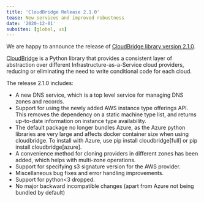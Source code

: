 ```yaml
---
title: 'CloudBridge Release 2.1.0'
tease: New services and improved robustness
date: '2020-12-01'
subsites: [global, us]
---
```


We are happy to announce the release of [CloudBridge library version 2.1.0](https://pypi.org/project/cloudbridge/).

[CloudBridge](http://cloudbridge.cloudve.org/en/latest/) is a Python library that provides a consistent layer of abstraction
over different Infrastructure-as-a-Service cloud providers,
reducing or eliminating the need to write conditional code for each cloud.

The release 2.1.0 includes:

- A new DNS service, which is a top level service for managing DNS zones and records.
- Support for using the newly added AWS instance type offerings API. This removes the dependency on a static machine type list, and returns up-to-date information on instance type availability.
- The default package no longer bundles Azure, as the Azure python libraries are very large and affects docker container size when using cloudbridge. To install with Azure, use pip install cloudbridge[full] or pip install cloudbridge[azure].
- A convenience method for cloning providers in different zones has been added, which helps with multi-zone operations.
- Support for specifying s3 signature version for the AWS provider.
- Miscellaneous bug fixes and error handling improvements.
- Support for python<3 dropped.
- No major backward incompatible changes (apart from Azure not being bundled by default)
